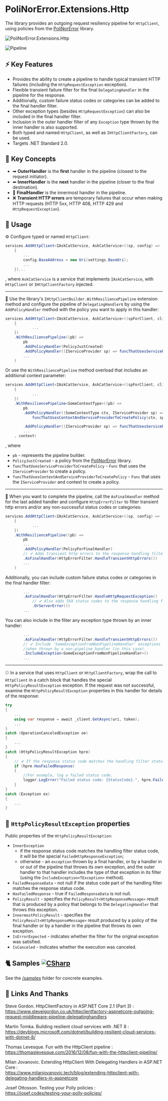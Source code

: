# PoliNorError.Extensions.Http

The library provides an outgoing request resiliency pipeline for `HttpClient`, using policies from the [PoliNorError](https://github.com/kolan72/PoliNorError) library.

![PoliNorError.Extensions.Http](PoliNorError.png)

![Pipeline](/src/docs/diagrams/Pipeline.png)

## ⚡ Key Features

- Provides the ability to create a pipeline to handle typical transient HTTP failures (including the `HttpRequestException` exception).  
- Flexible transient failure filter for the final `DelegatingHandler` in the pipeline for the response.  
- Additionally, custom failure status codes or categories can be added to the final handler filter.  
- Other exception types (besides `HttpRequestException`) can also be included in the final handler filter.  
- Inclusion in the outer handler filter of any `Exception` type thrown by the inner handler is also supported.  
- Both typed and named `HttpClient`, as well as `IHttpClientFactory`, can be used. 
- Targets .NET Standard 2.0.  

## 🔑 Key Concepts

- ➡ **OuterHandler** is the **first** handler in the pipeline (closest to the request initiator).
- ⬅ **InnerHandler** is the **next** handler in the pipeline (closer to the final destination).
- 🔵 **FinalHandler** is the innermost handler in the pipeline.
- ❌ **Transient HTTP errors** are temporary failures that occur when making HTTP requests (HTTP 5xx, HTTP 408, HTTP 429 and `HttpRequestException`). 

## 🚀 Usage

⚙ Configure  typed or named `HttpClient`:

```csharp
services.AddHttpClient<IAskCatService, AskCatService>((sp, config) =>
	{
		...
		config.BaseAddress = new Uri(settings.BaseUri);
		...
	})...
```
, where `AskCatService` is a service that implements `IAskCatService`, with `HttpClient` or `IHttpClientFactory` injected.

---
🧩 Use the library's `IHttpClientBuilder.WithResiliencePipeline` extension method and configure the pipeline of `DelegatingHandler`s by using the `AddPolicyHandler` method with the policy you want to apply in this handler:

```csharp
services.AddHttpClient<IAskCatService, AskCatService>((spForClient, client) =>
	{
			...
	})
	.WithResiliencePipeline((pb) => 
		pb
		.AddPolicyHandler(PolicyJustCreated)
		.AddPolicyHandler((IServiceProvider sp) => funcThatUsesServiceProviderToCreatePolicy(sp))
		...
	)
```
Or use the `WithResiliencePipeline` method overload that includes an additional context parameter:
```csharp
services.AddHttpClient<IAskCatService, AskCatService>((spForClient, client) =>
	{
			...
	})
	.WithResiliencePipeline<SomeContextType>((pb) => 
		pb
		.AddPolicyHandler((SomeContextType ctx, IServiceProvider sp) => 
			funcThatUsesContextAndServiceProviderToCreatePolicy(ctx, sp))

		.AddPolicyHandler((IServiceProvider sp) => funcThatUsesServiceProviderToCreatePolicy(sp))
		...
	, context)
```
, where   
- `pb` - represents the pipeline builder.
- `PolicyJustCreated` - a policy from the [PoliNorError](https://github.com/kolan72/PoliNorError) library.
- `funcThatUsesServiceProviderToCreatePolicy` - `Func` that uses the `IServiceProvider` to create a policy.  
- `funcThatUsesContextAndServiceProviderToCreatePolicy` - `Func` that uses the `IServiceProvider` and context to create a policy.  
---
🔵 When you want to complete the pipeline, call the `AsFinalHandler` method for the last added handler and configure `HttpErrorFilter` to filter transient http errors and/or any non-successful status codes or categories:

```csharp
services.AddHttpClient<IAskCatService, AskCatService>((sp, config) =>
	{
			...
	})
	.WithResiliencePipeline((pb) => 
		pb
		...
		.AddPolicyHandler(PolicyForFinalHandler)
		// ✔ Adds transient http errors to the response handling filter.
		.AsFinalHandler(HttpErrorFilter.HandleTransientHttpErrors())
		...
	)
```
Additionally, you can include custom failure status codes or categories in the final handler filter:
```csharp
		...
		.AsFinalHandler(HttpErrorFilter.HandleHttpRequestException()
			// ✔ Also adds 5XX status codes to the response handling filter.
			.OrServerError())
		...

```
You can also include in the filter any exception type thrown by an inner handler:
```csharp
		...
		.AsFinalHandler(HttpErrorFilter.HandleTransientHttpErrors())
		// ✔ Include 'SomeExceptionFromNonPipelineHandler' exceptions in the filter 
		//when thrown by a non-pipeline handler (in this case).
		.IncludeException<SomeExceptionFromNonPipelineHandler>()
		...

```
---
⚾ In a service that uses `HttpClient` or `HttpClientFactory`, wrap the call to `HttpClient` in a catch block that handles the special `HttpPolicyResultException` exception. 
If the request was not successful, examine the `HttpPolicyResultException` properties in this handler for details of the response:

```csharp
try
{
	...
	using var response = await _client.GetAsync(uri, token);
	...
}
catch (OperationCanceledException oe)
{
	...
}
catch (HttpPolicyResultException hpre)
{
	// ✔ If the response status code matches the handling filter status code:
	if (hpre.HasFailedResponse)
	{
		//For example, log a failed status code.
		logger.LogError("Failed status code: {StatusCode}.", hpre.FailedResponseData.StatusCode);
	}
}
catch (Exception ex)
{
	...
}
```

## 📜 `HttpPolicyResultException` properties

Public properties of the `HttpPolicyResultException`:

- `InnerException` 
	- if the response status code matches the handling filter status code, it will be the special `FailedHttpResponseException`;  
	- otherwise - an `exception` thrown by a final handler, or by a handler in or out of the pipeline that throws its own exception, and the outer handler to that handler includes the type of that exception in its filter (using the `IncludeException<TException>` method).
- `FailedResponseData` - not null if the status code part of the handling filter matches the response status code.
- `HasFailedResponse` - true if `FailedResponseData` is not null.
- `PolicyResult` - specifies the `PolicyResult<HttpResponseMessage>` result that is produced by a policy that belongs to the `DelegatingHandler` that throws this exception.  
- `InnermostPolicyResult` - specifies the `PolicyResult<HttpResponseMessage>` result produced by a policy of the final handler or by a handler in the pipeline that throws its own exception. 
- `IsErrorExpected` - indicates whether the filter for the original exception was satisfied.
- `IsCanceled` - indicates whether the execution was canceled.

## 🐈 Samples [![CSharp](https://img.shields.io/badge/C%23-code-blue.svg)](samples/Intro)

See the [/samples](samples/Intro) folder for concrete examples.

## 🔗 Links And Thanks

Steve Gordon. HttpClientFactory in ASP.NET Core 2.1 (Part 3) :  
https://www.stevejgordon.co.uk/httpclientfactory-aspnetcore-outgoing-request-middleware-pipeline-delegatinghandlers  

Martin Tomka. Building resilient cloud services with .NET 8 :
https://devblogs.microsoft.com/dotnet/building-resilient-cloud-services-with-dotnet-8/

Thomas Levesque. Fun with the HttpClient pipeline :
https://thomaslevesque.com/2016/12/08/fun-with-the-httpclient-pipeline/  

Milan Jovanovic. Extending HttpClient With Delegating Handlers in ASP.NET Core :  
https://www.milanjovanovic.tech/blog/extending-httpclient-with-delegating-handlers-in-aspnetcore  

Josef Ottosson. Testing your Polly policies :  
https://josef.codes/testing-your-polly-policies/  

